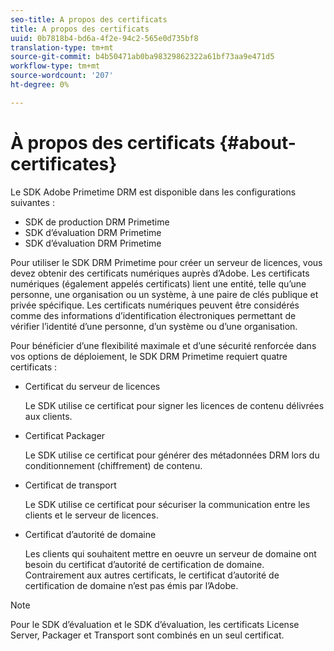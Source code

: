 ```yaml
---
seo-title: A propos des certificats
title: A propos des certificats
uuid: 0b7818b4-bd6a-4f2e-94c2-565e0d735bf8
translation-type: tm+mt
source-git-commit: b4b50471ab0ba98329862322a61bf73aa9e471d5
workflow-type: tm+mt
source-wordcount: '207'
ht-degree: 0%

---
```



# À propos des certificats {#about-certificates}

Le SDK Adobe Primetime DRM est disponible dans les configurations suivantes :

* SDK de production DRM Primetime
* SDK d’évaluation DRM Primetime
* SDK d’évaluation DRM Primetime

Pour utiliser le SDK DRM Primetime pour créer un serveur de licences, vous devez obtenir des certificats numériques auprès d’Adobe. Les certificats numériques (également appelés certificats) lient une entité, telle qu’une personne, une organisation ou un système, à une paire de clés publique et privée spécifique. Les certificats numériques peuvent être considérés comme des informations d’identification électroniques permettant de vérifier l’identité d’une personne, d’un système ou d’une organisation.

Pour bénéficier d’une flexibilité maximale et d’une sécurité renforcée dans vos options de déploiement, le SDK DRM Primetime requiert quatre certificats :

* Certificat du serveur de licences

   Le SDK utilise ce certificat pour signer les licences de contenu délivrées aux clients.
* Certificat Packager

   Le SDK utilise ce certificat pour générer des métadonnées DRM lors du conditionnement (chiffrement) de contenu.
* Certificat de transport

   Le SDK utilise ce certificat pour sécuriser la communication entre les clients et le serveur de licences.
* Certificat d’autorité de domaine

   Les clients qui souhaitent mettre en oeuvre un serveur de domaine ont besoin du certificat d’autorité de certification de domaine. Contrairement aux autres certificats, le certificat d’autorité de certification de domaine n’est pas émis par l’Adobe.

>[!NOTE]
>
>Pour le SDK d’évaluation et le SDK d’évaluation, les certificats License Server, Packager et Transport sont combinés en un seul certificat.

